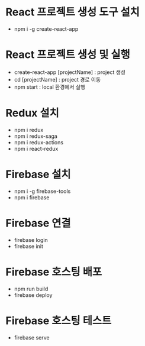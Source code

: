 # React 프로젝트 생성 도구 설치
- npm i -g create-react-app

# React 프로젝트 생성 및 실행
- create-react-app [projectName]  : project 생성
- cd [projectName]                : project 경로 이동
- npm start                       : local 환경에서 실행

# Redux 설치
- npm i redux
- npm i redux-saga
- npm i redux-actions
- npm i react-redux

# Firebase 설치
- npm i -g firebase-tools
- npm i firebase

# Firebase 연결
- firebase login
- firebase init

# Firebase 호스팅 배포
- npm run build
- firebase deploy

# Firebase 호스팅 테스트
- firebase serve
